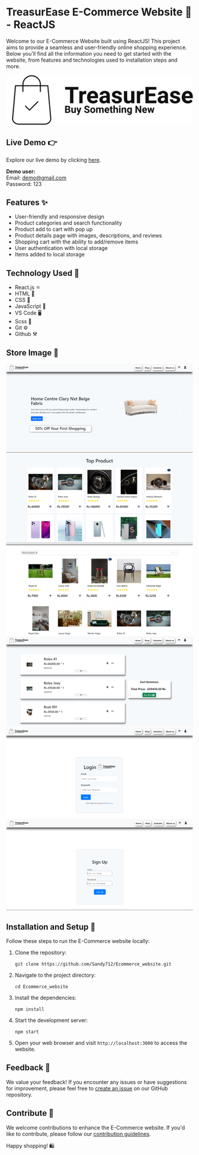 # TreasurEase E-Commerce Website 🛒 - ReactJS  

Welcome to our E-Commerce Website built using ReactJS! This project aims to provide a seamless and user-friendly online shopping experience. Below you'll find all the information you need to get started with the website, from features and technologies used to installation steps and more.

![hello](src/Images/logoicon.png)

## Live Demo 👉
Explore our live demo by clicking [here](https://treasurease-ecommerce.vercel.app/).

<b>Demo user:</b><br/>
Email: demo@gmail.com<br/>
Password: 123


## Features ✨
- User-friendly and responsive design
- Product categories and search functionality
- Product add to cart with pop up 
- Product details page with images, descriptions, and reviews
- Shopping cart with the ability to add/remove items
- User authentication with local storage
- Items added to local storage 

## Technology Used 🔧
- React.js ⚛️
- HTML 📄
- CSS 🎨
- JavaScript 🚀
- VS Code 🖥️
- Scss 🎨
- Git ⚙️
- Github ⚒️

## Store Image 🏪
![E-Commerce Store](https://github.com/Sandy712/Ecommerce_website/blob/master/Image/Screenshot%202023-08-04%20211853.png)
![E-Commerce Store](https://github.com/Sandy712/Ecommerce_website/blob/master/Image/Screenshot%202023-08-04%20211934.png)
![E-Commerce Store](https://github.com/Sandy712/Ecommerce_website/blob/master/Image/Screenshot%202023-08-04%20212041.png)
![E-Commerce Store](https://github.com/Sandy712/Ecommerce_website/blob/master/Image/Screenshot%202023-08-04%20212420.png)
![E-Commerce Store](https://github.com/Sandy712/Ecommerce_website/blob/master/Image/Screenshot%202023-08-04%20213357.png)
![E-Commerce Store](https://github.com/Sandy712/Ecommerce_website/blob/master/Image/Screenshot%202023-08-04%20213422.png)

## Installation and Setup 🚀
Follow these steps to run the E-Commerce website locally:
1. Clone the repository:
   ```
   git clone https://github.com/Sandy712/Ecommerce_website.git
   ```
2. Navigate to the project directory:
   ```
   cd Ecommerce_website
   ```
3. Install the dependencies:
   ```
   npm install
   ```
4. Start the development server:
   ```
   npm start
   ```
5. Open your web browser and visit `http://localhost:3000` to access the website.

## Feedback 💌
We value your feedback! If you encounter any issues or have suggestions for improvement, please feel free to [create an issue](https://github.com/Sandy712/Ecommerce_website/issues) on our GitHub repository.


## Contribute 🤝
We welcome contributions to enhance the E-Commerce website. If you'd like to contribute, please follow our [contribution guidelines](CONTRIBUTING.md).

Happy shopping! 🛍️
